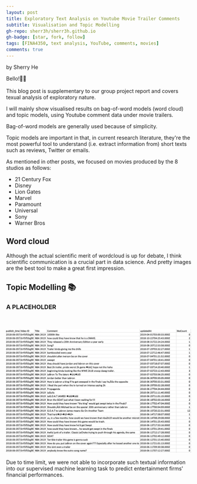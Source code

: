 ```yaml
---
layout: post
title: Exploratory Text Analysis on Youtube Movie Trailer Comments
subtitle: Visualisation and Topic Modelling
gh-repo: sherr3h/sherr3h.github.io
gh-badge: [star, fork, follow]
tags: [FINA4350, text analysis, YouTube, comments, movies]
comments: true
---
```

by Sherry He

Bello!👋🏽<br /><br />
This blog post is supplementary to our group project report and covers texual analysis of exploratory nature. 

I will mainly show visualised results on bag-of-word models (word cloud) and topic models, using Youtube comment data under movie trailers. 

Bag-of-word models are generally used because of simplicity. 

Topic models are important in that, in current research literature, they're the most powerful tool to understand (i.e. extract information from) short texts such as reviews, Twitter or emails.

As mentioned in other posts, we focused on movies produced by the 8 studios as follows:
* 21 Century Fox
* Disney
* Lion Gates
* Marvel
* Paramount 
* Universal
* Sony
* Warner Bros

## Word cloud ## 
Although the actual scientific merit of wordcloud is up for debate, I think scientific communication is a crucial part in data science. And pretty images are the best tool to make a great first impression.

## Topic Modelling 📚 ## 

### A PLACEHOLDER ### 
<br /><br />
![try](/img/output_nba.png)

Due to time limit, we were not able to incorporate such textual information into our supervised machine learning task to predict entertainment firms' financial performances.
